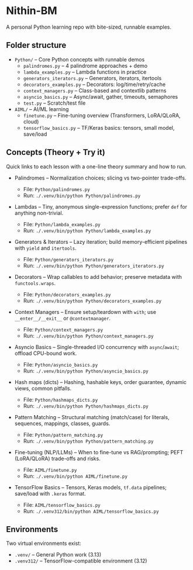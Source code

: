 # Nithin-BM

A personal Python learning repo with bite-sized, runnable examples.

## Folder structure

- `Python/` – Core Python concepts with runnable demos
  - `palindromes.py` – 4 palindrome approaches + demo
  - `lambda_examples.py` – Lambda functions in practice
  - `generators_iterators.py` – Generators, iterators, itertools
  - `decorators_examples.py` – Decorators: log/time/retry/cache
  - `context_managers.py` – Class-based and contextlib patterns
  - `asyncio_basics.py` – Async/await, gather, timeouts, semaphores
  - `test.py` – Scratch/test file
- `AIML/` – AI/ML learning
  - `finetune.py` – Fine-tuning overview (Transformers, LoRA/QLoRA, cloud)
  - `tensorflow_basics.py` – TF/Keras basics: tensors, small model, save/load

## Concepts (Theory + Try it)

Quick links to each lesson with a one-line theory summary and how to run.

- Palindromes – Normalization choices; slicing vs two-pointer trade-offs.
  - File: `Python/palindromes.py`
  - Run: `./.venv/bin/python Python/palindromes.py`

- Lambdas – Tiny, anonymous single-expression functions; prefer `def` for anything non-trivial.
  - File: `Python/lambda_examples.py`
  - Run: `./.venv/bin/python Python/lambda_examples.py`

- Generators & Iterators – Lazy iteration; build memory-efficient pipelines with `yield` and `itertools`.
  - File: `Python/generators_iterators.py`
  - Run: `./.venv/bin/python Python/generators_iterators.py`

- Decorators – Wrap callables to add behavior; preserve metadata with `functools.wraps`.
  - File: `Python/decorators_examples.py`
  - Run: `./.venv/bin/python Python/decorators_examples.py`

- Context Managers – Ensure setup/teardown with `with`; use `__enter__/__exit__` or `@contextmanager`.
  - File: `Python/context_managers.py`
  - Run: `./.venv/bin/python Python/context_managers.py`

- Asyncio Basics – Single-threaded I/O concurrency with `async`/`await`; offload CPU-bound work.
  - File: `Python/asyncio_basics.py`
  - Run: `./.venv/bin/python Python/asyncio_basics.py`

- Hash maps (dicts) – Hashing, hashable keys, order guarantee, dynamic views, common pitfalls.
  - File: `Python/hashmaps_dicts.py`
  - Run: `./.venv/bin/python Python/hashmaps_dicts.py`

- Pattern Matching – Structural matching (match/case) for literals, sequences, mappings, classes, guards.
  - File: `Python/pattern_matching.py`
  - Run: `./.venv/bin/python Python/pattern_matching.py`

- Fine-tuning (NLP/LLMs) – When to fine-tune vs RAG/prompting; PEFT (LoRA/QLoRA) trade-offs and risks.
  - File: `AIML/finetune.py`
  - Run: `./.venv/bin/python AIML/finetune.py`

- TensorFlow Basics – Tensors, Keras models, `tf.data` pipelines; save/load with `.keras` format.
  - File: `AIML/tensorflow_basics.py`
  - Run: `./.venv312/bin/python AIML/tensorflow_basics.py`

## Environments

Two virtual environments exist:
- `.venv/` – General Python work (3.13)
- `.venv312/` – TensorFlow-compatible environment (3.12)
